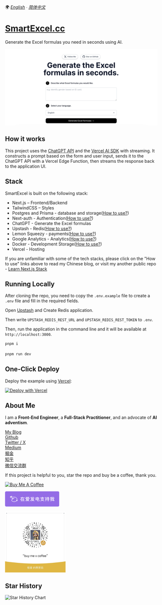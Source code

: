 🌍 *[English](README.md) ∙ [简体中文](README-zh.md)*


# [SmartExcel.cc](https://www.smartExcel.cc/)

Generate the Excel formulas you need in seconds using AI.

[![Generate the Excel formulas](./public/screenshot.png)](https://www.smartExcel.cc/)

## How it works

This project uses the [ChatGPT API](https://openai.com/api/) and the [Vercel AI SDK](https://sdk.vercel.ai/docs) with streaming. It constructs a prompt based on the form and user input, sends it to the ChatGPT API with a Vercel Edge Function, then streams the response back to the application UI.

## Stack 

SmartExcel is built on the following stack:

- Next.js – Frontend/Backend
- TailwindCSS – Styles
- Postgres and Prisma - database and storage([How to use?](https://weijunext.com/article/061d8cd9-fcf3-4d9e-bd33-e257bc4f9989))
- Next-auth - Authentication([How to use?](https://weijunext.com/article/061d8cd9-fcf3-4d9e-bd33-e257bc4f9989)) 
- ChatGPT - Generate the Excel formulas
- Upstash - Redis([How to use?](https://weijunext.com/article/6510121c-90da-4d20-85a1-72cbbdb3983b))
- Lemon Squeezy - payments([How to use?](https://weijunext.com/article/integrate-lemonsqueezy-api))
- Google Analytics - Analytics([How to use?](https://weijunext.com/article/979b9033-188c-4d88-bfff-6cf74d28420d))
- Docker - Development Storage([How to use?](https://weijunext.com/article/b33a5545-fd26-47a6-8641-3c7467fb3910))
- Vercel - Hosting

If you are unfamiliar with some of the tech stacks, please click on the "How to use" links above to read my Chinese blog, or visit my another public repo - [Learn Next.js Stack](https://github.com/weijunext/nextjs-learn-demos)


## Running Locally

After cloning the repo, you need to copy the `.env.example` file to create a `.env` file and fill in the required fields.

Open [Upstash](https://upstash.com/) and Create Redis application.

Then write `UPSTASH_REDIS_REST_URL` and `UPSTASH_REDIS_REST_TOKEN` to `.env`.

Then, run the application in the command line and it will be available at `http://localhost:3000`.

```bash
pnpm i

pnpm run dev
```

## One-Click Deploy

Deploy the example using [Vercel](https://vercel.com?utm_source=github&utm_medium=readme&utm_campaign=vercel-examples):

[![Deploy with Vercel](https://vercel.com/button)](https://vercel.com/new/clone?repository-url=https://github.com/weijunext/smart-excel-ai&project-name=&repository-name=smart-excel-ai&demo-title=SmartExcel&demo-description=Generate%20the%20Excel%20formulas%20you%20need%20in%20seconds%20using%20AI.&demo-url=https://smartexcel.cc&demo-image=https://smartexcel.cc/opengraph-image.png)

## About Me
I am a **Front-End Engineer**, a **Full-Stack Practitioner**, and an advocate of **AI adventism**.

[My Blog](https://weijunext.com)  
[Github](https://github.com/weijunext)  
[Twitter / X](https://twitter.com/weijunext)  
[Medium](https://medium.com/@weijunext)  
[掘金](https://juejin.cn/user/26044008768029)  
[知乎](https://www.zhihu.com/people/mo-mo-mo-89-12-11)  
[微信交流群](https://weijunext.com/make-a-friend)  


If this project is helpful to you, star the repo and buy be a coffee, thank you.

<a href="https://www.buymeacoffee.com/weijunext" target="_blank"><img src="https://cdn.buymeacoffee.com/buttons/v2/default-yellow.png" alt="Buy Me A Coffee" style="height: 41px !important;width: 174px !important;" ></a>


<a href="https://afdian.net/a/weijunext" target="_blank"><img src="./public/afd.png" alt="在爱发电支持我" style="height: 50px !important"></a>

<img src="./public/zs.jpeg" alt="赞赏作者" style="height: 200px; width: 200px">

## Star History

![Star History Chart](https://api.star-history.com/svg?repos=weijunext/smart-excel-ai&type=Date)
